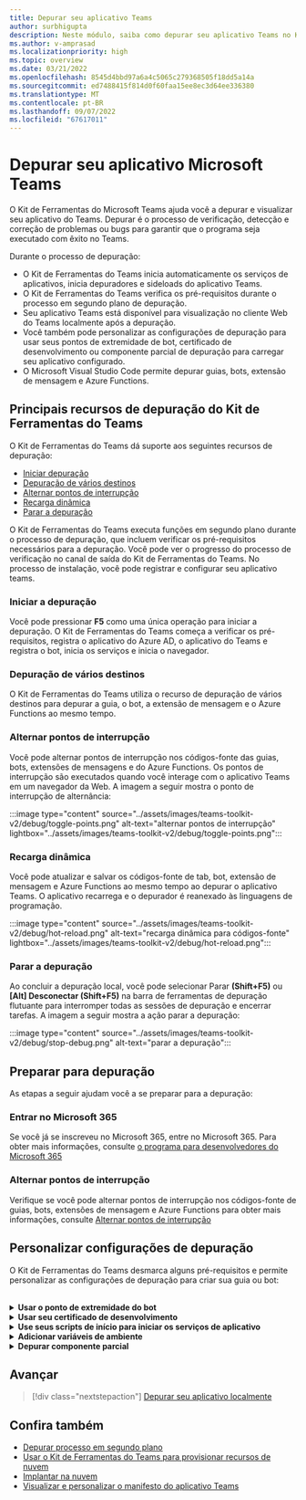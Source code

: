 ```yaml
---
title: Depurar seu aplicativo Teams
author: surbhigupta
description: Neste módulo, saiba como depurar seu aplicativo Teams no Kit de Ferramentas do Teams e os principais recursos do Kit de Ferramentas do Teams
ms.author: v-amprasad
ms.localizationpriority: high
ms.topic: overview
ms.date: 03/21/2022
ms.openlocfilehash: 8545d4bbd97a6a4c5065c279368505f18dd5a14a
ms.sourcegitcommit: ed7488415f814d0f60faa15ee8ec3d64ee336380
ms.translationtype: MT
ms.contentlocale: pt-BR
ms.lasthandoff: 09/07/2022
ms.locfileid: "67617011"
---
```

# <a name="debug-your-microsoft-teams-app"></a>Depurar seu aplicativo Microsoft Teams

O Kit de Ferramentas do Microsoft Teams ajuda você a depurar e visualizar seu aplicativo do Teams. Depurar é o processo de verificação, detecção e correção de problemas ou bugs para garantir que o programa seja executado com êxito no Teams.

Durante o processo de depuração:

* O Kit de Ferramentas do Teams inicia automaticamente os serviços de aplicativos, inicia depuradores e sideloads do aplicativo Teams.
* O Kit de Ferramentas do Teams verifica os pré-requisitos durante o processo em segundo plano de depuração.
* Seu aplicativo Teams está disponível para visualização no cliente Web do Teams localmente após a depuração.
* Você também pode personalizar as configurações de depuração para usar seus pontos de extremidade de bot, certificado de desenvolvimento ou componente parcial de depuração para carregar seu aplicativo configurado.
* O Microsoft Visual Studio Code permite depurar guias, bots, extensão de mensagem e Azure Functions.

## <a name="key-debug-features-of-teams-toolkit"></a>Principais recursos de depuração do Kit de Ferramentas do Teams

O Kit de Ferramentas do Teams dá suporte aos seguintes recursos de depuração:

* [Iniciar depuração](#start-debugging)
* [Depuração de vários destinos](#multi-target-debugging)
* [Alternar pontos de interrupção](#toggle-breakpoints)
* [Recarga dinâmica](#hot-reload)
* [Parar a depuração](#stop-debugging)

O Kit de Ferramentas do Teams executa funções em segundo plano durante o processo de depuração, que incluem verificar os pré-requisitos necessários para a depuração. Você pode ver o progresso do processo de verificação no canal de saída do Kit de Ferramentas do Teams. No processo de instalação, você pode registrar e configurar seu aplicativo teams.

### <a name="start-debugging"></a>Iniciar a depuração

Você pode pressionar **F5** como uma única operação para iniciar a depuração. O Kit de Ferramentas do Teams começa a verificar os pré-requisitos, registra o aplicativo do Azure AD, o aplicativo do Teams e registra o bot, inicia os serviços e inicia o navegador.

### <a name="multi-target-debugging"></a>Depuração de vários destinos

O Kit de Ferramentas do Teams utiliza o recurso de depuração de vários destinos para depurar a guia, o bot, a extensão de mensagem e o Azure Functions ao mesmo tempo.

### <a name="toggle-breakpoints"></a>Alternar pontos de interrupção

Você pode alternar pontos de interrupção nos códigos-fonte das guias, bots, extensões de mensagens e do Azure Functions. Os pontos de interrupção são executados quando você interage com o aplicativo Teams em um navegador da Web. A imagem a seguir mostra o ponto de interrupção de alternância:

   :::image type="content" source="../assets/images/teams-toolkit-v2/debug/toggle-points.png" alt-text="alternar pontos de interrupção" lightbox="../assets/images/teams-toolkit-v2/debug/toggle-points.png":::

### <a name="hot-reload"></a>Recarga dinâmica

Você pode atualizar e salvar os códigos-fonte de tab, bot, extensão de mensagem e Azure Functions ao mesmo tempo ao depurar o aplicativo Teams. O aplicativo recarrega e o depurador é reanexado às linguagens de programação.

   :::image type="content" source="../assets/images/teams-toolkit-v2/debug/hot-reload.png" alt-text="recarga dinâmica para códigos-fonte" lightbox="../assets/images/teams-toolkit-v2/debug/hot-reload.png":::

### <a name="stop-debugging"></a>Parar a depuração

Ao concluir a depuração local, você pode selecionar Parar **(Shift+F5)** ou **[Alt] Desconectar (Shift+F5)** na barra de ferramentas de depuração flutuante para interromper todas as sessões de depuração e encerrar tarefas. A imagem a seguir mostra a ação parar a depuração:

   :::image type="content" source="../assets/images/teams-toolkit-v2/debug/stop-debug.png" alt-text="parar a depuração":::

## <a name="prepare-for-debug"></a>Preparar para depuração

As etapas a seguir ajudam você a se preparar para a depuração:

### <a name="sign-in-to-microsoft-365"></a>Entrar no Microsoft 365

Se você já se inscreveu no Microsoft 365, entre no Microsoft 365. Para obter mais informações, consulte [o programa para desenvolvedores do Microsoft 365](tools-prerequisites.md#microsoft-365-developer-program)

### <a name="toggle-breakpoints"></a>Alternar pontos de interrupção

Verifique se você pode alternar pontos de interrupção nos códigos-fonte de guias, bots, extensões de mensagem e Azure Functions para obter mais informações, consulte [Alternar pontos de interrupção](#toggle-breakpoints)

## <a name="customize-debug-settings"></a>Personalizar configurações de depuração

O Kit de Ferramentas do Teams desmarca alguns pré-requisitos e permite personalizar as configurações de depuração para criar sua guia ou bot:

<br>

<details>
<summary><b>Usar o ponto de extremidade do bot</b></summary>

1. Em Visual Studio Code configurações, você precisa desmarcar Se o **Ngrok está instalado e iniciado (ngrok)**.

1. Você pode definir a `siteEndpoint` configuração `.fx/configs/config.local.json` em seu ponto de extremidade.

```json
{
    "bot": {
        "siteEndpoint": "https://your-bot-tunneling-url"
    }
}

```

:::image type="content" source="../assets/images/teams-toolkit-v2/debug/bot-endpoint.png" alt-text="Personalizar o ponto de extremidade do bot":::

</details>

<details>
<summary><b>Usar seu certificado de desenvolvimento</b></summary>

1. Em Visual Studio Code configurações, você precisa desmarcar Verificar se o certificado de **desenvolvimento é confiável (devCert)**.

1. Você pode definir e `sslCertFile` configurar `sslKeyFile` o caminho `.fx/configs/config.local.json` do arquivo de certificado e o caminho do arquivo de chave.

```json
{
    "frontend": {
        "sslCertFile": "",
        "sslKeyFile": ""
    }
}
```

:::image type="content" source="../assets/images/teams-toolkit-v2/debug/development-certificate-customize.png" alt-text="Personalizar certificado":::

</details>

<details>
<summary><b>Use seus scripts de início para iniciar os serviços de aplicativo</b></summary>

1. Para a guia, você precisa atualizar `dev:teamsfx` o script em `tabs/package.json`.

1. Para o bot ou a extensão de mensagem, você precisa atualizar o `dev:teamsfx` script em `bot/package.json`.

1. Por Azure Functions, você precisa atualizar `dev:teamsfx` o script em `api/package.json` e para o script de atualização do `watch:teamsfx` TypeScript.

   > [!NOTE]
   > Atualmente, a guia, o bot, os aplicativos de extensão de mensagem e as portas do Azure Functions não suportam a personalização.

</details>

<details>
<summary><b>Adicionar variáveis de ambiente</b></summary>

Você pode adicionar variáveis de ambiente ao arquivo `.env.teamsfx.local` para guias, bots, extensão de mensagem e para o Azure Functions. O Kit de Ferramentas do Teams carrega as variáveis de ambiente adicionadas para iniciar serviços durante a depuração local.

 > [!NOTE]
 > Certifique-se de iniciar uma nova depuração local depois de adicionar novas variáveis de ambiente, pois as variáveis de ambiente não suportam a recarga dinâmica.

</details>

<details>
<summary><b>Depurar componente parcial</b></summary>

O Kit de Ferramentas do Teams utiliza a depuração de vários destinos do Visual Studio Code para depurar a guia, o bot, a extensão de mensagem e o Azure Functions ao mesmo tempo. Você pode atualizar `.vscode/launch.json` e `.vscode/tasks.json` para depurar componente parcial. Se você quiser depurar a guia somente em uma guia mais bot com o projeto do Azure Functions, use as seguintes etapas:

1. Comentário **`Attach to Bot`** e de **`Attach to Backend`** depuração composta em `.vscode/launch.json`.

   ```json
   {
       "name": "Debug (Edge)",
        "configurations": [
           "Attach to Frontend (Edge)",
           // "Attach to Bot",
           // "Attach to Backend""
           ],
           "preLaunchTask": "Pre Debug Check & Start All",
           "presentation": {
               "group": "all",
               "order": 1
           },
           "stopAll": true

   }
   ```

2. Comente **`Start Backend`** e inicie o bot da tarefa Iniciar Tudo em .vscode/tasks.json.

   ```json
   {
                                           
       "label": "Start All",
       "dependsOn": [
           "Start Frontend",
             // "Start Backend",
             // "Start Bot"

         ]
              
   }
   ```

</details>

## <a name="next"></a>Avançar

> [!div class="nextstepaction"]
> [Depurar seu aplicativo localmente](debug-local.md)

## <a name="see-also"></a>Confira também

* [Depurar processo em segundo plano](debug-background-process.md)
* [Usar o Kit de Ferramentas do Teams para provisionar recursos de nuvem](provision.md)
* [Implantar na nuvem](deploy.md)
* [Visualizar e personalizar o manifesto do aplicativo Teams](TeamsFx-preview-and-customize-app-manifest.md)
